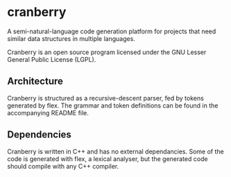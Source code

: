 cranberry
=========

A semi-natural-language code generation platform for projects that need similar data structures in multiple languages.

Cranberry is an open source program licensed under the GNU Lesser General Public License (LGPL).

Architecture
------------
Cranberry is structured as a recursive-descent parser, fed by tokens generated by flex.  The grammar and token definitions
can be found in the accompanying README file.

Dependencies
------------
Cranberry is written in C++ and has no external dependancies. Some of the code is generated with
flex, a lexical analyser, but the generated code should compile with any C++ compiler.

